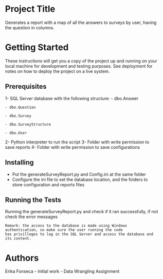 # Project Title
Generates a report with a map of all the answers to surveys by user, having the question in columns.

# Getting Started
These instructions will get you a copy of the project up and running on your local machine for development and testing purposes. See deployment for notes on how to deploy the project on a live system.

## Prerequisites
1- SQL Server database with the following structure:
    - dbo.Answer
    
    - dbo.Question
    
    - dbo.Survey
    
    - dbo.SurveyStructure
    
    - dbo.User   

2- Python interpreter to run the script
3- Folder with write permission to save reports
4- Folder with write permission to save configurations

## Installing
- Put the generateSurveyReport.py and Config.ini at the same folder
- Configure the ini file to set the database location, and the folders to store configuration and reports files

## Running the Tests
Running the generateSurveyReport.py and check if it ran successfully, if not check the error messages

```
Remark: the access to the database is made using Windows authentication, so make sure the user running the code 
has privilleges to log in the SQL Server and access the database and its content.
```

# Authors
Erika Fonseca - Initial work - Data Wrangling Assignment
